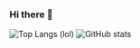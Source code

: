 ### Hi there 👋

<!--
**vkagarwal-aa/vkagarwal-aa** is a ✨ _special_ ✨ repository because its `README.md` (this file) appears on your GitHub profile.

Here are some ideas to get you started:

- 🔭 I’m currently working on ...
- 🌱 I’m currently learning ...
- 👯 I’m looking to collaborate on ...
- 🤔 I’m looking for help with ...
- 💬 Ask me about ...
- 📫 How to reach me: ...
- 😄 Pronouns: ...
- ⚡ Fun fact: ...
-->

![Top Langs (lol)](https://github-readme-stats.vercel.app/api/top-langs/?username=vkagarwal-aa&hide=html)
![GitHub stats](https://github-readme-stats.vercel.app/api?username=vkagarwal-aa&show_icons=true&count_private=true&line_height=40)

